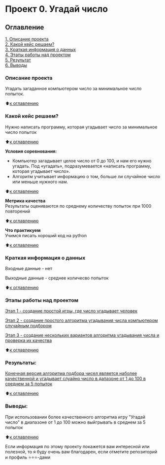 # Проект 0. Угадай число

## Оглавление  
[1. Описание проекта](README.md#Описание-проекта)  
[2. Какой кейс решаем?](README.md#Какой-кейс-решаем)  
[3. Краткая информация о данных](README.md#Краткая-информация-о-данных)  
[4. Этапы работы над проектом](README.md#Этапы-работы-над-проектом)  
[5. Результат](README.md#Результат)    
[6. Выводы](README.md#Выводы) 

### Описание проекта    
Угадать загаданное компьютером число за минимальное число попыток.

:arrow_up:[к оглавлению](README.md#Оглавление)


### Какой кейс решаем?    
Нужно написать программу, которая угадывает число за минимальное число попыток

:arrow_up:[к оглавлению](README.md#Оглавление)

**Условия соревнования:**  
- Компьютер загадывает целое число от 0 до 100, и нам его нужно угадать. Под «угадать», подразумевается «написать программу, которая угадывает число».
- Алгоритм учитывает информацию о том, больше ли случайное число или меньше нужного нам.

:arrow_up:[к оглавлению](README.md#Оглавление)

**Метрика качества**     
Результаты оцениваются по среднему количеству попыток при 1000 повторений

:arrow_up:[к оглавлению](README.md#Оглавление)

**Что практикуем**     
Учимся писать хороший код на python

:arrow_up:[к оглавлению](README.md#Оглавление)

### Краткая информация о данных
Входные данные - нет

Выходные данные - среднее количесво попыток
  
:arrow_up:[к оглавлению](README.md#Оглавление)


### Этапы работы над проектом  
[Этап 1 - создание простой игры, где число угадывает человек](game.py)

[Этап 2 - создание простого алгоритма угадывания числа компьютером случайным подбором](game_v2.py)

[Этап 3 - создание нескольких вариантов алгоритма угадывания числа и проверка их качества](game_v3py)

:arrow_up:[к оглавлению](README.md#Оглавление)


### Результаты:  
[Конечная версия алгоритма подбора чисел является наболее качественной и угадывает слуайно число в дапазоне от 1 до 100 в среднем за 5 попыток](game.ipynb#Результаты)

:arrow_up:[к оглавлению](README.md#Оглавление)


### Выводы:  
При использовании более качественного алгоритма игру "Угадай число" в диапазоне от 1 до 100 можно выйгрывать в среднем за 5 попыток

:arrow_up:[к оглавлению](README.md#Оглавление)


Если информация по этому проекту покажется вам интересной или полезной, то я буду очень вам благодарен, если отметите репозиторий и профиль ⭐️⭐️⭐️-дами